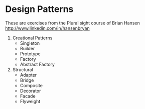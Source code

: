 # Design Patterns
These are exercises from the Plural sight course of Brian Hansen http://www.linkedin.com/in/hansenbryan
1. Creational Patterns
    - Singleton 
    - Builder
    - Prototype
    - Factory
    - Abstract Factory
 2. Structural
 	- Adapter
 	- Bridge
 	- Composite
 	- Decorator
 	- Facade
 	- Flyweight